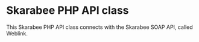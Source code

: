 # Skarabee PHP API class

This Skarabee PHP API class connects with the Skarabee SOAP API, called Weblink.